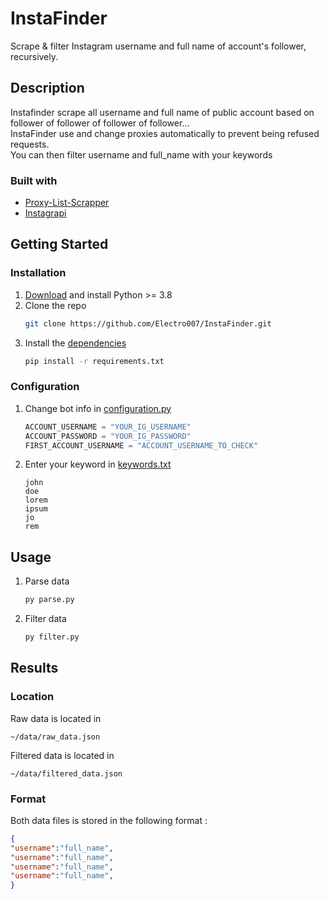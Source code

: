 # InstaFinder
Scrape & filter Instagram username and full name of account's follower, recursively.
## Description

Instafinder scrape all username and full name of public account based on follower of follower of follower of follower...\
InstaFinder use and change proxies automatically to prevent being refused requests.\
You can then filter username and full_name with your keywords
### Built with
* [Proxy-List-Scrapper](https://github.com/narkhedesam/Proxy-List-Scrapper)
* [Instagrapi](https://github.com/adw0rd/instagrapi)
## Getting Started

### Installation
1. [Download](https://www.python.org/downloads/) and install Python >= 3.8
2. Clone the repo
   ```sh
   git clone https://github.com/Electro007/InstaFinder.git
   ```
3. Install the [dependencies](requirements.txt)
   ```sh
   pip install -r requirements.txt
   ```

### Configuration
1. Change bot info in [configuration.py](configuration.py)
   ```py
   ACCOUNT_USERNAME = "YOUR_IG_USERNAME"
   ACCOUNT_PASSWORD = "YOUR_IG_PASSWORD"
   FIRST_ACCOUNT_USERNAME = "ACCOUNT_USERNAME_TO_CHECK"
   ```
2. Enter your keyword in [keywords.txt](keywords.txt)
   ```
   john
   doe
   lorem
   ipsum
   jo
   rem
   ```


## Usage

1. Parse data
   ```sh
   py parse.py
   ```

2. Filter data
   ```sh
   py filter.py
   ```
## Results
### Location
Raw data is located in 
```
~/data/raw_data.json
```
Filtered data is located in 
```
~/data/filtered_data.json
```
### Format
Both data files is stored in the following format :
```json
{
"username":"full_name",
"username":"full_name",
"username":"full_name",
"username":"full_name",
}
```
